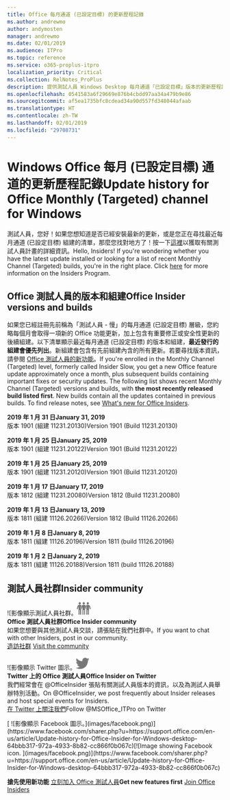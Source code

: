 ```yaml
---
title: Office 每月通道 (已設定目標) 的更新歷程記錄
ms.author: andrewmo
author: andymosten
manager: andrewmo
ms.date: 02/01/2019
ms.audience: ITPro
ms.topic: reference
ms.service: o365-proplus-itpro
localization_priority: Critical
ms.collection: RelNotes_ProPlus
description: 提供測試人員 Windows Desktop 每月通道「已設定目標」版本的更新歷程記錄
ms.openlocfilehash: 0541583a6f29669e876b4cbdd97aa34a479b9e86
ms.sourcegitcommit: af5ea1735bfc8cdead34a90d557fd348044afaab
ms.translationtype: HT
ms.contentlocale: zh-TW
ms.lasthandoff: 02/01/2019
ms.locfileid: "29708731"
---
```

# <a name="update-history-for-office-monthly-targeted-channel-for-windows"></a><span data-ttu-id="bd24f-103">Windows Office 每月 (已設定目標) 通道的更新歷程記錄</span><span class="sxs-lookup"><span data-stu-id="bd24f-103">Update history for Office Monthly (Targeted) channel for Windows</span></span>

<span data-ttu-id="bd24f-p101">測試人員，您好！如果您想知道是否已經安裝最新的更新，或是您正在尋找最近每月通道 (已設定目標) 組建的清單，那麼您找對地方了！按一下[這裡](https://insider.office.com/)以獲取有關測試人員計畫的詳細資訊。</span><span class="sxs-lookup"><span data-stu-id="bd24f-p101">Hello, Insiders! If you're wondering whether you have the latest update installed or looking for a list of recent Monthly Channel (Targeted) builds, you're in the right place. Click [here](https://insider.office.com/) for more information on the Insiders Program.</span></span>

## <a name="office-insider-versions-and-builds"></a><span data-ttu-id="bd24f-107">Office 測試人員的版本和組建</span><span class="sxs-lookup"><span data-stu-id="bd24f-107">Office Insider versions and builds</span></span>

<span data-ttu-id="bd24f-p102">如果您已經註冊先前稱為「測試人員 - 慢」的每月通道 (已設定目標) 層級，您約略每個月會取得一項新的 Office 功能更新，加上包含有重要修正或安全性更新的後續組建。以下清單顯示最近每月通道 (已設定目標) 的版本和組建，**最近發行的組建會優先列出**。新組建會包含有先前組建內含的所有更新。若要尋找版本資訊，請參閱 [Office 測試人員的新功能](https://support.office.com/zh-TW/article/what-s-new-for-office-insiders-c152d1e2-96ff-4ce9-8c14-e74e13847a24)。</span><span class="sxs-lookup"><span data-stu-id="bd24f-p102">If you're enrolled in the Monthly Channel (Targeted) level, formerly called Insider Slow, you get a new Office feature update approximately once a month, plus subsequent builds containing important fixes or security updates. The following list shows recent Monthly Channel (Targeted) versions and builds, with **the most recently released build listed first**. New builds contain all the updates contained in previous builds. To find release notes, see [What's new for Office Insiders](https://support.office.com/zh-TW/article/what-s-new-for-office-insiders-c152d1e2-96ff-4ce9-8c14-e74e13847a24).</span></span>

<span data-ttu-id="bd24f-112">**2019 年 1 月 31 日**</span><span class="sxs-lookup"><span data-stu-id="bd24f-112">**January 31, 2019**</span></span><br/> <span data-ttu-id="bd24f-113">版本 1901 (組建 11231.20130)</span><span class="sxs-lookup"><span data-stu-id="bd24f-113">Version 1901 (Build 11231.20130)</span></span><br/> 

<span data-ttu-id="bd24f-114">**2019 年 1 月 25 日**</span><span class="sxs-lookup"><span data-stu-id="bd24f-114">**January 25, 2019**</span></span><br/> <span data-ttu-id="bd24f-115">版本 1901 (組建 11231.20122)</span><span class="sxs-lookup"><span data-stu-id="bd24f-115">Version 1901 (Build 11231.20122)</span></span><br/> 

<span data-ttu-id="bd24f-116">**2019 年 1 月 25 日**</span><span class="sxs-lookup"><span data-stu-id="bd24f-116">**January 25, 2019**</span></span><br/> <span data-ttu-id="bd24f-117">版本 1901 (組建 11231.20120)</span><span class="sxs-lookup"><span data-stu-id="bd24f-117">Version 1901 (Build 11231.20120)</span></span><br/> 

<span data-ttu-id="bd24f-118">**2019 年 1 月 17 日**</span><span class="sxs-lookup"><span data-stu-id="bd24f-118">**January 17, 2019**</span></span><br/> <span data-ttu-id="bd24f-119">版本 1812 (組建 11231.20080)</span><span class="sxs-lookup"><span data-stu-id="bd24f-119">Version 1812 (Build 11231.20080)</span></span><br/> 

<span data-ttu-id="bd24f-120">**2019 年 1 月 13 日**</span><span class="sxs-lookup"><span data-stu-id="bd24f-120">**January 13, 2019**</span></span><br/> <span data-ttu-id="bd24f-121">版本 1811 (組建 11126.20266)</span><span class="sxs-lookup"><span data-stu-id="bd24f-121">Version 1812 (Build 11126.20266)</span></span><br/>

<span data-ttu-id="bd24f-122">**2019 年 1 月 8 日**</span><span class="sxs-lookup"><span data-stu-id="bd24f-122">**January 8, 2019**</span></span><br/> <span data-ttu-id="bd24f-123">版本 1811 (組建 11126.20196)</span><span class="sxs-lookup"><span data-stu-id="bd24f-123">Version 1811 (build 11126.20196)</span></span><br/> 

<span data-ttu-id="bd24f-124">**2019 年 1 月 2 日**</span><span class="sxs-lookup"><span data-stu-id="bd24f-124">**January 2, 2019**</span></span><br/> <span data-ttu-id="bd24f-125">版本 1811 (組建 11126.20188)</span><span class="sxs-lookup"><span data-stu-id="bd24f-125">Version 1811 (build 11126.20188)</span></span><br/> 


## <a name="insider-community"></a><span data-ttu-id="bd24f-126">測試人員社群</span><span class="sxs-lookup"><span data-stu-id="bd24f-126">Insider community</span></span>

<span data-ttu-id="bd24f-127">![影像顯示測試人員社群。</span><span class="sxs-lookup"><span data-stu-id="bd24f-127">![Image showing insider community.</span></span> ](images/insidercommunity.png)<br/>
<span data-ttu-id="bd24f-128">**Office 測試人員社群**</span><span class="sxs-lookup"><span data-stu-id="bd24f-128">**Office Insider community**</span></span><br/> <span data-ttu-id="bd24f-129">如果您想要與其他測試人員交談，請張貼在我們社群中。</span><span class="sxs-lookup"><span data-stu-id="bd24f-129">If you want to chat with other Insiders, post in our community.</span></span><br/><span data-ttu-id="bd24f-130"> 
[造訪社群](https://go.microsoft.com/fwlink/?linkid=843493)</span><span class="sxs-lookup"><span data-stu-id="bd24f-130"> 
[Visit the community](https://go.microsoft.com/fwlink/?linkid=843493)</span></span><br/> 

<span data-ttu-id="bd24f-131">![影像顯示 Twitter 圖示。</span><span class="sxs-lookup"><span data-stu-id="bd24f-131">![Image showing twitter icon.</span></span> ](images/twitter.png)<br/>
<span data-ttu-id="bd24f-132">**Twitter 上的 Office 測試人員**</span><span class="sxs-lookup"><span data-stu-id="bd24f-132">**Office Insider on Twitter**</span></span><br/> <span data-ttu-id="bd24f-133">我們經常會在 @OfficeInsider 張貼有關測試人員版本的資訊，以及為測試人員舉辦特別活動。</span><span class="sxs-lookup"><span data-stu-id="bd24f-133">On @OfficeInsider, we post frequently about Insider releases and host special events for Insiders.</span></span><br/><span data-ttu-id="bd24f-134"> 
[在 Twitter 上關注我們](https://go.microsoft.com/fwlink/?linkid=717717)</span><span class="sxs-lookup"><span data-stu-id="bd24f-134">Follow @MSOffice_ITPro on Twitter</span></span><br/> 

<span data-ttu-id="bd24f-135">
  [
  ![影像顯示 Facebook 圖示。](images/facebook.png)](https://www.facebook.com/sharer.php?u=https://support.office.com/en-us/article/Update-history-for-Office-Insider-for-Windows-desktop-64bbb317-972a-4933-8b82-cc866f0b067c)</span><span class="sxs-lookup"><span data-stu-id="bd24f-135">[![Image showing Facebook icon. ](images/facebook.png)](https://www.facebook.com/sharer.php?u=https://support.office.com/en-us/article/Update-history-for-Office-Insider-for-Windows-desktop-64bbb317-972a-4933-8b82-cc866f0b067c)</span></span>       


<span data-ttu-id="bd24f-136">**搶先使用新功能**
[立刻加入 Office 測試人員](https://insider.office.com/)</span><span class="sxs-lookup"><span data-stu-id="bd24f-136">**Get new features first**
[Join Office Insiders](https://insider.office.com/)</span></span>